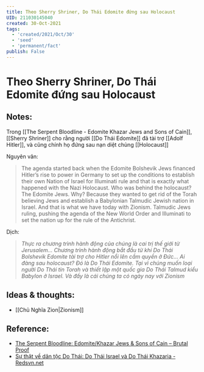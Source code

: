 ```yaml
---
title: Theo Sherry Shriner, Do Thái Edomite đứng sau Holocaust
UID: 211030145040
created: 30-Oct-2021
tags:
  - 'created/2021/Oct/30'
  - 'seed'
  - 'permanent/fact'
publish: False
---
```

# Theo Sherry Shriner, Do Thái Edomite đứng sau Holocaust

## Notes:
Trong [[The Serpent Bloodline - Edomite Khazar Jews and Sons of Cain]], [[Sherry Shriner]] cho rằng người [[Do Thái Edomite]] đã tài trợ [[Adolf Hitler]], và cũng chính họ đứng sau nạn diệt chủng [[Holocaust]]

Nguyên văn:
> The agenda started back when the Edomite Bolshevik Jews financed Hitler’s rise to power in Germany to set up the conditions to establish their own Nation of Israel for Illuminati rule and that is exactly what happened with the Nazi Holocaust. Who was behind the holocaust? The Edomite Jews. Why? Because they wanted to get rid of the Torah believing Jews and establish a Babylonian Talmudic Jewish nation in Israel. And that is what we have today with Zionism. Talmudic Jews ruling, pushing the agenda of the New World Order and Illuminati to set the nation up for the rule of the Antichrist.

Dịch:
> _Thực ra chương trình hành động của chúng là cai trị thế giới từ Jerusalem… Chương trình hành động bắt đầu từ khi Do Thái Bolshevik Edomite tài trợ cho Hitler nổi lên cầm quyền ở Đức… Ai đàng sau holocaust? Đó là Do Thái Edomite. Tại vì chúng muốn loại người Do Thái tin Torah và thiết lập một quốc gia Do Thái Talmud kiểu Babylon ở Israel. Và đấy là cái chúng ta có ngày nay với Zionism_

## Ideas & thoughts:
- [[Chủ Nghĩa Zion|Zionism]]

## Reference:
- [The Serpent Bloodline: Edomite/Khazar Jews & Sons of Cain – Brutal Proof](https://brutalproof.net/2019/03/the-serpent-bloodline-edomite-khazar-jews-sons-of-cain/)
- [Sự thật về dân tộc Do Thái: Do Thái Israel và Do Thái Khazaria - Redsvn.net](http://redsvn.net/su-that-ve-dan-toc-do-thai-do-thai-israel-va-do-thai-khazaria/)


